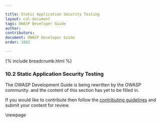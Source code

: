 ```yaml
---

title: Static Application Security Testing
layout: col-document
tags: OWASP Developer Guide
author:
contributors:
document: OWASP Developer Guide
order: 1002

---
```


{% include breadcrumb.html %}
### 10.2 Static Application Security Testing

The OWASP Development Guide is being rewritten by the OWASP community.
and the content of this section has yet to be filled in.

If you would like to contribute then follow the 
[contributing guidelines](https://github.com/OWASP/www-project-developer-guide/blob/main/CONTRIBUTING.md)
and submit your content for review.

\newpage

